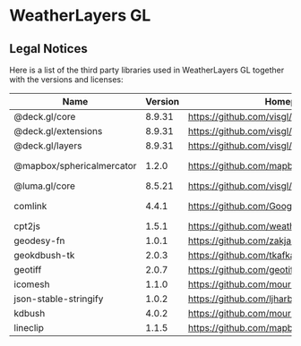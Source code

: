 # WeatherLayers GL

## Legal Notices

Here is a list of the third party libraries used in WeatherLayers GL together with the versions and licenses:

| Name | Version | Homepage | License | Link |
|---|---|---|---|---|
| @deck.gl/core | 8.9.31 | https://github.com/visgl/deck.gl | MIT | https://github.com/visgl/deck.gl/blob/master/LICENSE |
| @deck.gl/extensions | 8.9.31 | https://github.com/visgl/deck.gl | MIT | https://github.com/visgl/deck.gl/blob/master/LICENSE |
| @deck.gl/layers | 8.9.31 | https://github.com/visgl/deck.gl | MIT | https://github.com/visgl/deck.gl/blob/master/LICENSE |
| @mapbox/sphericalmercator | 1.2.0 | https://github.com/mapbox/sphericalmercator | BSD-3-Clause | https://github.com/mapbox/sphericalmercator/blob/master/LICENSE.md |
| @luma.gl/core | 8.5.21 | https://github.com/visgl/luma.gl | MIT | https://github.com/visgl/luma.gl/blob/master/LICENSE |
| comlink | 4.4.1 | https://github.com/GoogleChromeLabs/comlink | Apache-2.0 | https://github.com/GoogleChromeLabs/comlink/blob/main/LICENSE |
| cpt2js | 1.5.1 | https://github.com/weatherlayers/cpt2js | MPL-2.0 | https://github.com/weatherlayers/cpt2js/blob/main/LICENSE |
| geodesy-fn | 1.0.1 | https://github.com/zakjan/geodesy-fn | MIT | https://github.com/zakjan/geodesy-fn/blob/main/LICENSE |
| geokdbush-tk | 2.0.3 | https://github.com/tkafka/geokdbush-tk | ISC | https://github.com/tkafka/geokdbush-tk/blob/master/LICENSE |
| geotiff | 2.0.7 | https://github.com/geotiffjs/geotiff.js | MIT | https://github.com/geotiffjs/geotiff.js/blob/master/LICENSE |
| icomesh | 1.1.0 | https://github.com/mourner/icomesh | ISC | https://github.com/mourner/icomesh/blob/master/LICENSE |
| json-stable-stringify | 1.0.2 | https://github.com/ljharb/json-stable-stringify | MIT | https://github.com/ljharb/json-stable-stringify/blob/main/LICENSE |
| kdbush | 4.0.2 | https://github.com/mourner/kdbush | ISC | https://github.com/mourner/kdbush/blob/master/LICENSE |
| lineclip | 1.1.5 | https://github.com/mapbox/lineclip | ISC | https://github.com/mapbox/lineclip/blob/master/LICENSE |